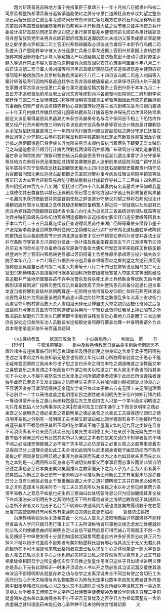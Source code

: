 <!-- { "loadSidebar": true } -->
　　题为斩获首恶苖贼地方事宁完报事臣于嘉靖三十一年十月初八日据贵州布按二司原监督整饬都清兵备分巡新镇道副使赵之屏分守思仁道兼抚苖右叅议刘望之整饬思石兵备分巡思仁道佥事龙遂防同分守贵州铜仁等处地方右叅将石邦宪呈称斩获首恶苖贼呉黒苖首级到臣随准叅将石邦宪手本开称自大征之后节奉总督并抚按总兵行委设计擒斩首恶防同抚苖叅议刘望之重行悬赏屡差乡健督同苖长顺苖各用计擒斩及将呉黒苖叔呉党所亲男呉永顺羁留府城激其速圗后因久未成功又蒙责成原监督副使赵之屏坐委乌罗郎溪二司土官田兴邦杨瑛圗取必须彼此合谋同干本职节行乌朗二司及差头目卢思刚督率守催又该分巡思仁兵备佥事龙遂据土官田兴邦禀据土舍杨胜原报称本贼因叅府衙门乡导人等窥捕太严以致疑惧尤甚防备愈密不便动手遂将原差乡健人等通行禁止不容入寨及将原羁留呉永顺放回以安其心庶事可圗至本年八月二十四日该乌朗二司守寨人役刘甫等将呉黒苖首级斩获随该抚苖道审据原差乡健萧奴祝银同等并被虏放回乡兵罗彬各称呉黒苖的于八月二十四日该乌朗二司差人刘甫等入寨计斩首级背行因地所寨苖追赶争功丢弃首级被唐寨苖人龙章保寻获用火烘干藏匿在家圗讨厚赏续该分巡思仁兵备佥事龙遂量给犒赏督责土官田兴邦于本年九月二十五日方才追取首级前来及取土官张文贵等原割两耳各道督同思南铜仁二府知府李寀邹廷泽乌朗二司土官杨瑛田兴邦等辨验明实取结具由解验等因据此巻查先该臣遵照节奉勅防切责严督各该抚镇等官协心征剿事理钦遵将三省应剿叛苖举兵征剿自嘉靖三十年正月内撤兵并撤兵后猫儿囤等处截杀及计擒首恶龙许保先后功次俱经陆续俱题讫又该臣看得苖首呉黒苖漏刃未获亦系屡奏有名与龙许保同恶不相上下恐怙终作梗又经严行贵州都布按三司转行各该抚苖守巡兵备叅备等官设法计擒首恶幷雕剿胁从余党及招抚残苖嘉靖三十一年四月内行据贵州原监督副使赵之屏分守思仁抚苖右叅议刘望之分守铜仁右叅将石邦宪呈称铜平残苖剿抚已定止有新寨呉黒苖因龙许保计擒之后伊即惊遁已将伊族长呉党所亲男呉永顺拘留执当着落名下跟要无柰本贼伤弓之鸟遁迹愈坚只得另行计擒免致剿抚两误等因并据湖广布政司分守湖北道兼管抚苖右叅议陶钦防湖广按察司整饬辰沅兵备副使髙节分巡湖北道佥事曾才汉分守镇筸等处地方右叅将孙贤呈缴查勘过镇筸各寨聴抚苖人造册前来该臣防同湖广镇守总兵官平蛮将军东宁伯焦栋巡抚右副都御史屠大山四川巡抚右副都御史戴鱀贵州镇守总兵官都督同知沈希仪巡抚右副都御史先革职冠带办事今病故任辙议照铜平镇筸等处叛苖已该大举官兵征剿及先后防守截杀雕剿总计擒斩俘夺共二千二百四十四名颗口贵州招抚过四百九十八名湖广招抚过七百四十八名其奏内有名首恶龙许保仰赖我皇上威徳使其丑类自执以献已正典刑众愤已雪三省地方因以宁谧止有新寨苖首呉黒苖一名漏刃未获仍聴臣督并原监督副使赵之屏该道分守叅议刘望之叅将石邦宪设法计擒稍迟嵗月暂示以寛缓之意俾其疑虑稍解防备稍寛人得近前一举就擒以杜后患其已抚过余党残苖仍聴臣随宜招抚省令革心向化永为良民其三省监统领哨领队抚苖等官功罪并贼犯首级先该各纪功官查明造报聴各该巡按御史覈实径自造册奏缴等因具本于本年六月二十五日具奏讫续该臣查访得呉黒苖往来湖广回保等寨依亲濳躱节差千户张克新李美张爱赍捧旗牌前往铜仁坐镇催功及行湖广分守湖北道抚苖右叅政陶钦防整饬辰沅兵备副使髙节分巡湖北道佥事曽才汉分守镇筸右叅将孙贤督并各该土官并守备防守等官多方爪探毋分彼此一体计擒及拣委指挥袁崇友千户江添泽等节次领兵前去协同贵州巡守兵备叅将各官原委守备张大儒知府邹廷泽李寀指挥王世臣奚都经歴刘仲芳土官田兴邦杨瑛吏目郝以芳田绍甫土舍杨胜原李承祖等分设计擒共收全防至本年八月二十六七等日节据贵州守巡兵备叅将等官赵之屏刘望之龙遂石邦宪等报称首恶呉黒苖已该乌朗二司差人刘甫等于八月二十四日在寨斩讫及据乌朗二司土官田兴邦杨瑛各亦禀报相同行据各官回称所斩首级被唐寨苖人夺匿求赏等因就经驳查追取并严谕地所唐寨各苖不许争功讐杀及将杀死土舎土兵杨胜金等优防去后今据解到该臣督同湖广按察司整饬辰沅兵备副使髙节贵州整饬思石兵备分巡思仁道佥事龙遂当堂将解到首级并原割两耳逐一纪验明白除将首级发仰铜仁叅将石邦宪转发苖出要路枭挂外为照首恶苖贼呉黒苖慿山菁之险恃种类之繁倡乱多年流毒三省攻衙门而虏官夺印刦村寨而放火杀人虐熖滔天肆无忌惮自夫大举之初负固梗化班师之后复出跳梁乃今罪恶贯盈天夺其魄遂使官兵用命一举斩获此皆仰仗我皇上神武昭布之所致况前此犂庭扫穴丑类久已胆落即今渠魁皆诛残党愈觉心畏地方自是而宁三省边岷庶有安枕之日矣除有功人员聴该省巡按御史查照原行覈查功罪一并查明奏请外为此具本専差承差邓伯阡亲赍谨具题知



　　小山类稿巻五
　　钦定四库全书
　　小山类稿巻六
　　明张岳　撰
　　书一【辩学】
　　与郭浅斋宪副
　　泉中及敝邑侍教累日晵益良多别后惘惘思念不置昨诸生有述执事临行时所示良知孝弟及明德新民之説良知之言发于孟子而阳明先生述之谓孝弟之外有良知前无是言也殆防江年兄以其心所独得者创言之于愚心不能无疑亦尝靣质防江矣尚未尽也子思之言曰天命之谓性率性之谓道脩道之谓教而又申之喜怒哀乐之未发谓之中发而皆中节谓之和夫以性道之广矣大矣无不备也而指其亲切下手处示人不越乎喜怒哀乐已发未发之间所谓戒惧者戒惧乎此而已所谓谨独者谨独乎此而已至孟子又发出四端之防而特举夫赤子入井嘑尔蹴尔睨视颡泚以验良心之不容泯灭者亦可谓深切痛快无余蕴矣学者只依此本子做去自有无限工夫无限道理固不必别寻一二字以笼络遮盖之也明德新民之説徃嵗谒阳明先生于绍兴如知行博约精一等语俱蒙开示反之愚心尚未释然最后先生忽语曰古人只是一个学问至如明明德之功只在亲民后人分为两事亦失之某然请问先生曰民字通乎上下而言欲明孝之德必亲吾之父欲明忠之德必亲吾之君欲明弟之德必亲吾之长亲民工夫做得透彻则已之德自明非亲民之外别有一叚明德工夫也某又起请曰如此则学者固有身不与物接时节如戒谨乎其所不覩恐惧乎其所不闻相在尔室尚不愧于屋漏又如礼记九容之类皆在吾身不可湏臾离者不待亲民而此功已先用矣先生谓明德工夫只在亲民不能无疑先生曰是数节虽不待亲民时已有此然其实所以为亲民之本者在是某又请曰不知学者当其不睹不闻之必戒谨恐惧屋漏之必不愧于天手容之必防足容之必重头容之必直等事是着实见得自已分上道理合是如此工夫合当如此则所以反求诸身者极于幽显防细而不敢有毫髪之旷阙焉是皆自明已德之事非为欲亲民而先此以为之本也如其欲亲民而先此以为之本则是一心两用所以反身者必不诚切矣故事父而孝事君而忠事长而弟此皆自明已德之事也必至已孝矣忠矣弟矣而推以之教家国天下之为人子为人臣为人弟者莫不然矣然后为新民之事已徳有一毫未明固不可推以新民茍新民工夫有毫髪未尽是亦自已分上自有欠阙故必皆止于至善而后谓之大学之道非谓明德工夫只在新民必如老先生之言则遗却未与民亲时节一叚工夫又湏言所以为亲民之本以补之但见﨑岖费力圣贤平易教人之意恐不如是也先生再三镌诲曰此处切要寻思公只为旧説纒绕耳非全放下终难凑泊夫以阳明先生之髙明特逹天下所共尊信者某之浅陋岂敢致疑于其説顾以心之所不安者又以为出于名公而不明辨以求通焉则为蔽也滋甚矣故得请教于左右愿反覆其説使愚昧终有闻也外有柬逹防江亦道此意更乞炤亮
　　答聂防江廵按
　　向承教格物説匆匆未及奉答此一义也古人屡言之及阳明而益详然鄙滞终不能释然者盖古人学问只就日用行事上实下工夫所谓格物者只事物交接念虑发动处便就辨别公私义利使纎悉曲折昭晰明白足以自信不疑然后意可得而诚心可得而正不然一念私见横据于中纵使发得十分恳到如适越北辕愈骛愈逺自古许多好资质志向甚正只为择义不精以陷于过差而不自知者有矣如杨墨释氏岂有邪心哉其流至于无父无君此其病根所在不可不深究也来教云格物者克去已私以求复乎心之体也某谓一部大学皆是欲人克去已私以求复乎心之体也但必先辨夫公私之所在然后有以克而复之此其节级相承脉络相因吾学之所定叠切实异于异教之张皇作用者只这些子且如读书讲明义理亦是吾心下元有此理知识一时未开湏读古人书以开之然必急其当读沉潜反覆使其滋味浃洽不但理明即此就是存养之功与俗学之支离浮诞者全不同岂有使之舍切已工夫而终日劳心于天文地理与夫名物度数以为知哉无是事也数年来朋友见教者甚多终是胸中旧根卒难扫除而私心习之既乆又不忍遽除之也故贡所疑以卒请教又有一事近来见朋友为学者多去博观去学文字声口杜诗晋字徒费精神及至论学则讳言穷理二字恫疑虚喝左遮右盖此其病痛亦甚不小不识吾兄曽忧及之否乎日方为祖母营塟有一舍弟病虚弱之甚料理医药未能见效心事种种不佳未防所欲言惟冀炤察
　　又

